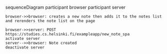 sequenceDiagram
    participant browser
    participant server

    browser->>browser: creates a new note then adds it to the notes list and rerenders the note list on the page

    browser->>server: POST https://studies.cs.helsinki.fi/exampleapp/new_note_spa
    activate server
    server-->>browser: Note created
    deactivate server